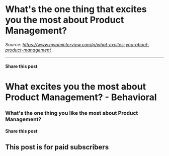 # What's the one thing that excites you the most about Product Management?

*Source: https://www.mypminterview.com/p/what-excites-you-about-product-management*

---

#### Share this post

# What excites you the most about Product Management? - Behavioral

### What's the one thing you like the most about Product Management?

#### Share this post

## This post is for paid subscribers

